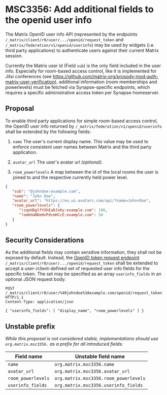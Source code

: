 # MSC3356: Add additional fields to the openid user info

The Matrix OpenID user info API (represented by the endpoints `/_matrix/client/r0/user/.../openid/request_token` 
and `/_matrix/federation/v1/openid/userinfo`) may be used by widgets (i.e. third party applications) to authenticate 
users against their current Matrix session.

Currently the Matrix user id (Field `sub`) is the only field included in the user info. Especially for room-based 
access control, like it is implemented for Jitsi conferences (see 
https://github.com/matrix-org/prosody-mod-auth-matrix-user-verification), additional information 
(room memberships and powerlevels) must be fetched via Synapse-specific endpoints, which requires a specific 
administrative access token per Synapse-homeserver.

## Proposal

To enable third party applications for simple room-based access control, the OpenID user info returned by 
`/_matrix/federation/v1/openid/userinfo` shall be extended by the following fields:

1. `name` The user's current display name. This value may be used to enforce consistent user names between Matrix 
and the third party application.

2. `avatar_url` The user's avatar url _(optional)_.

3. `room_powerlevels` A map between the id of the local rooms the user is joined to and the respective currently 
held power level.

```json
{
   "sub": "@johndoe:example.com",
   "name": "John Doe",
   "avatar_url": "https://eu.ui-avatars.com/api/?name=John+Doe",
   "room_powerlevels": {
      "!zqoHDglfYXhEaDJxKy:example.com": 100,
      "!omkHaNDeHnPdcmHCcE:example.com": 50
   }
}
```

## Security Considerations

As the additional fields may contain sensitive information, they shall not be exposed by default. Instead, the 
[OpenID token request endpoint](https://matrix.org/docs/spec/client_server/latest#id603) 
`/_matrix/client/r0/user/.../openid/request_token` shall be extended to accept a user-/client-defined set of 
requested user info fields for the specific token. The set may be specified as an array `userinfo_fields` in 
an optional JSON request body:

```
POST /_matrix/client/r0/user/%40johndoe%3Aexample.com/openid/request_token HTTP/1.1
Content-Type: application/json

{ "userinfo_fields": [ "display_name", "room_powerlevels" ] }
```

## Unstable prefix

_While this proposal is not considered stable, implementations should use `org.matrix.msc3356.` as a prefix for all 
introduced fields:_

| Field name | Unstable field name |
|-|-|
| `name` | `org.matrix.msc3356.name` |
| `avatar_url` | `org.matrix.msc3356.avatar_url` |
| `room_powerlevels` | `org.matrix.msc3356.room_powerlevels` |
| `userinfo_fields` | `org.matrix.msc3356.userinfo_fields` |
